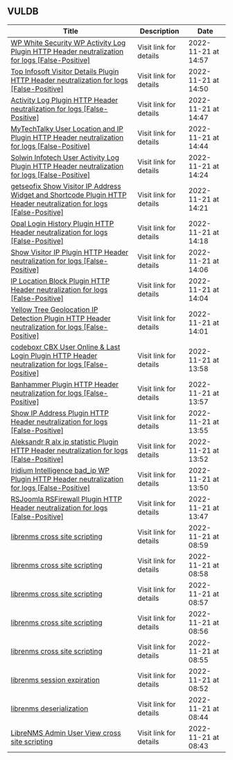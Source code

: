 ## VULDB
|Title|Description|Date|
|---|---|---|
| [WP White Security WP Activity Log Plugin HTTP Header neutralization for logs [False-Positive]](https://vuldb.com/?id.214053) | Visit link for details | 2022-11-21 at 14:57 |
| [Top Infosoft Visitor Details Plugin HTTP Header neutralization for logs [False-Positive]](https://vuldb.com/?id.214052) | Visit link for details | 2022-11-21 at 14:50 |
| [Activity Log Plugin HTTP Header neutralization for logs [False-Positive]](https://vuldb.com/?id.214051) | Visit link for details | 2022-11-21 at 14:47 |
| [MyTechTalky User Location and IP Plugin HTTP Header neutralization for logs [False-Positive]](https://vuldb.com/?id.214050) | Visit link for details | 2022-11-21 at 14:44 |
| [Solwin Infotech User Activity Log Plugin HTTP Header neutralization for logs [False-Positive]](https://vuldb.com/?id.214049) | Visit link for details | 2022-11-21 at 14:24 |
| [getseofix Show Visitor IP Address Widget and Shortcode Plugin HTTP Header neutralization for logs [False-Positive]](https://vuldb.com/?id.214048) | Visit link for details | 2022-11-21 at 14:21 |
| [Opal Login History Plugin HTTP Header neutralization for logs [False-Positive]](https://vuldb.com/?id.214047) | Visit link for details | 2022-11-21 at 14:18 |
| [Show Visitor IP Plugin HTTP Header neutralization for logs [False-Positive]](https://vuldb.com/?id.214046) | Visit link for details | 2022-11-21 at 14:06 |
| [IP Location Block Plugin HTTP Header neutralization for logs [False-Positive]](https://vuldb.com/?id.214045) | Visit link for details | 2022-11-21 at 14:04 |
| [Yellow Tree Geolocation IP Detection Plugin HTTP Header neutralization for logs [False-Positive]](https://vuldb.com/?id.214044) | Visit link for details | 2022-11-21 at 14:01 |
| [codeboxr CBX User Online & Last Login Plugin HTTP Header neutralization for logs [False-Positive]](https://vuldb.com/?id.214043) | Visit link for details | 2022-11-21 at 13:58 |
| [Banhammer Plugin HTTP Header neutralization for logs [False-Positive]](https://vuldb.com/?id.214042) | Visit link for details | 2022-11-21 at 13:57 |
| [Show IP Address Plugin HTTP Header neutralization for logs [False-Positive]](https://vuldb.com/?id.214041) | Visit link for details | 2022-11-21 at 13:55 |
| [Aleksandr R alx ip statistic Plugin HTTP Header neutralization for logs [False-Positive]](https://vuldb.com/?id.214040) | Visit link for details | 2022-11-21 at 13:52 |
| [Iridium Intelligence bad_ip WP Plugin HTTP Header neutralization for logs [False-Positive]](https://vuldb.com/?id.214039) | Visit link for details | 2022-11-21 at 13:50 |
| [RSJoomla RSFirewall Plugin HTTP Header neutralization for logs [False-Positive]](https://vuldb.com/?id.214038) | Visit link for details | 2022-11-21 at 13:47 |
| [librenms cross site scripting](https://vuldb.com/?id.214037) | Visit link for details | 2022-11-21 at 08:59 |
| [librenms cross site scripting](https://vuldb.com/?id.214036) | Visit link for details | 2022-11-21 at 08:58 |
| [librenms cross site scripting](https://vuldb.com/?id.214035) | Visit link for details | 2022-11-21 at 08:57 |
| [librenms cross site scripting](https://vuldb.com/?id.214034) | Visit link for details | 2022-11-21 at 08:56 |
| [librenms cross site scripting](https://vuldb.com/?id.214033) | Visit link for details | 2022-11-21 at 08:55 |
| [librenms session expiration](https://vuldb.com/?id.214032) | Visit link for details | 2022-11-21 at 08:52 |
| [librenms deserialization](https://vuldb.com/?id.214031) | Visit link for details | 2022-11-21 at 08:44 |
| [LibreNMS Admin User View cross site scripting](https://vuldb.com/?id.214030) | Visit link for details | 2022-11-21 at 08:43 |

